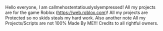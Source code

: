Hello everyone, I am callmehostentatiouslyslyempressed! All my projects are for the game Roblox (https://web.roblox.com)! All my projects are Protected so no skids steals my hard work. Also another note All my Projects/Scripts are not 100% Made By ME!!!
Credits to all rightful owners. 
